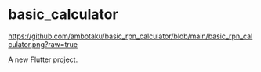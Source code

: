 # basic_calculator

https://github.com/ambotaku/basic_rpn_calculator/blob/main/basic_rpn_calculator.png?raw=true

A new Flutter project.
